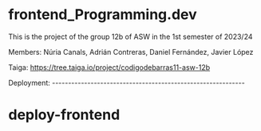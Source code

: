 # frontend_Programming.dev

This is the project of the group 12b of ASW in the 1st semester of 2023/24

Members: Núria Canals, Adrián Contreras, Daniel Fernández, Javier López

Taiga: https://tree.taiga.io/project/codigodebarras11-asw-12b

Deployment: ------------------------------------------------------------
# deploy-frontend
